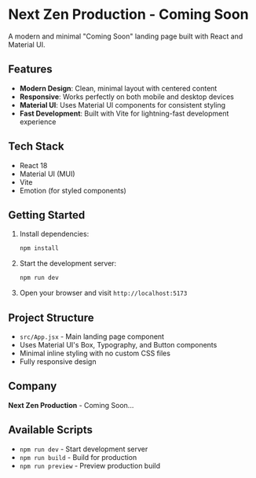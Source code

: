 # Next Zen Production - Coming Soon

A modern and minimal "Coming Soon" landing page built with React and Material UI.

## Features

- **Modern Design**: Clean, minimal layout with centered content
- **Responsive**: Works perfectly on both mobile and desktop devices
- **Material UI**: Uses Material UI components for consistent styling
- **Fast Development**: Built with Vite for lightning-fast development experience

## Tech Stack

- React 18
- Material UI (MUI)
- Vite
- Emotion (for styled components)

## Getting Started

1. Install dependencies:
   ```bash
   npm install
   ```

2. Start the development server:
   ```bash
   npm run dev
   ```

3. Open your browser and visit `http://localhost:5173`

## Project Structure

- `src/App.jsx` - Main landing page component
- Uses Material UI's Box, Typography, and Button components
- Minimal inline styling with no custom CSS files
- Fully responsive design

## Company

**Next Zen Production** - Coming Soon...

## Available Scripts

- `npm run dev` - Start development server
- `npm run build` - Build for production
- `npm run preview` - Preview production build
